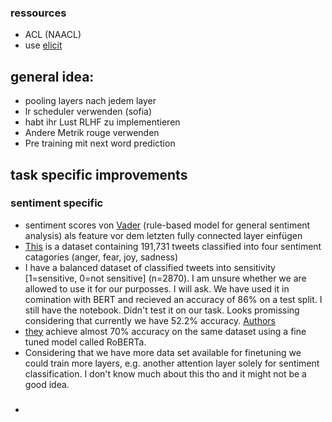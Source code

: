 ### ressources
- ACL (NAACL)
- use [elicit](https://elicit.com/)

## general idea:
- pooling layers nach jedem layer
- lr scheduler verwenden (sofia)
- habt ihr Lust RLHF zu implementieren
- Andere Metrik rouge verwenden
- Pre training mit next word prediction

## task specific improvements
### sentiment specific
- sentiment scores von [Vader](https://ojs.aaai.org/index.php/ICWSM/article/view/14550/14399) (rule-based model for general sentiment  analysis) als feature vor dem letzten fully connected layer einfügen
- [This](http://saifmohammad.com/WebPages/EmotionIntensity-SharedTask.html) is a dataset containing 191,731 tweets classified into four sentiment catagories (anger, fear, joy, sadness)
- I have a balanced dataset of classified tweets into sensitivity [1=sensitive, 0=not sensitive] (n=2870). I am unsure whether we are allowed to use it for our purposses. I will ask. We have used it in comination with BERT and recieved an accuracy of 86% on a test split. I still have the notebook. Didn't test it on our task. Looks promissing considering that currently we have 52.2% accuracy. [Authors](https://petsymposium.org/popets/2019/popets-2019-0059.pdf)
- [they](https://colab.research.google.com/github/DhavalTaunk08/NLP_scripts/blob/master/sentiment_analysis_using_roberta.ipynb#scrollTo=WTdfPjhFqExX) achieve almost 70% accuracy on the same dataset using a fine tuned model called RoBERTa.
- Considering that we have more data set available for finetuning we could train more layers, e.g. another attention layer solely for sentiment classification. I don't know much about this tho and it might not be a good idea.

###
- 
